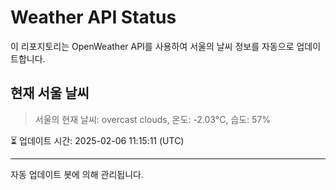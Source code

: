 
# Weather API Status

이 리포지토리는 OpenWeather API를 사용하여 서울의 날씨 정보를 자동으로 업데이트합니다.

## 현재 서울 날씨
> 서울의 현재 날씨: overcast clouds, 온도: -2.03°C, 습도: 57%

⏳ 업데이트 시간: 2025-02-06 11:15:11 (UTC)

---
자동 업데이트 봇에 의해 관리됩니다.
